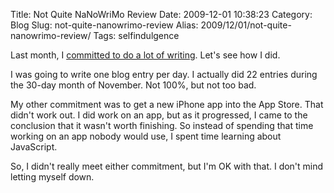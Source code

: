 Title: Not Quite NaNoWriMo Review
Date: 2009-12-01 10:38:23
Category: Blog
Slug: not-quite-nanowrimo-review
Alias: 2009/12/01/not-quite-nanowrimo-review/
Tags: selfindulgence


Last month, I [committed to do a lot of writing](http://undefinedvalue.com/2009/11/01/not-quite-nanowrimo). Let's see how I did.

I was going to write one blog entry per day. I actually did 22 entries during the 30-day month of November. Not 100%, but not too bad.

My other commitment was to get a new iPhone app into the App Store. That didn't work out. I did work on an app, but as it progressed, I came to the conclusion that it wasn't worth finishing. So instead of spending that time working on an app nobody would use, I spent time learning about JavaScript.

So, I didn't really meet either commitment, but I'm OK with that. I don't mind letting myself down.


